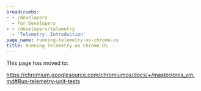 ```yaml
---
breadcrumbs:
- - /developers
  - For Developers
- - /developers/telemetry
  - 'Telemetry: Introduction'
page_name: running-telemetry-on-chrome-os
title: Running Telemetry on Chrome OS
---
```


This page has moved to:

<https://chromium.googlesource.com/chromiumos/docs/+/master/cros_vm.md#Run-telemetry-unit-tests>